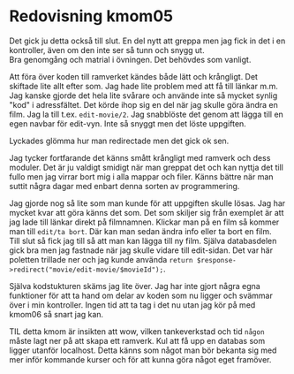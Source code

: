 ---
---
Redovisning kmom05
=========================

Det gick ju detta också till slut. En del nytt att greppa men jag fick in det i en kontroller, även om den inte ser så tunn och snygg ut.  
Bra genomgång och matrial i övningen. Det behövdes som vanligt.

Att föra över koden till ramverket kändes både lätt och krångligt. Det skiftade lite allt efter som. Jag hade lite problem med att få till länkar m.m. Jag kanske gjorde det hela lite svårare och använde inte så mycket synlig "kod" i adressfältet. Det körde ihop sig en del när jag skulle göra ändra en film. Jag la till t.ex. `edit-movie/2`. Jag snabblöste det genom att lägga till en egen navbar för edit-vyn. Inte så snyggt men det löste uppgiften.

Lyckades glömma hur man redirectade men det gick ok sen.

Jag tycker fortfarande det känns smått krångligt med ramverk och dess moduler. Det är ju valdigt smidigt när man greppat det och kan nyttja det till fullo men jag virrar bort mig i alla mappar och filer. Känns bättre när man suttit några dagar med enbart denna sorten av programmering.

Jag gjorde nog så lite som man kunde för att uppgiften skulle lösas. Jag har mycket kvar att göra känns det som. Det som skiljer sig från exemplet är att jag lade till länkar direkt på filmnamnen. Klickar man på en film så kommer man till `edit/ta bort`. Där kan man sedan ändra info eller ta bort en film.  
Till slut så fick jag till så att man kan lägga till ny film. Själva databasdelen gick bra men jag fastnade när jag skulle vidare till edit-sidan. Det var här poletten trillade ner och jag kunde använda `return $response->redirect("movie/edit-movie/$movieId");`.

Själva kodstukturen skäms jag lite över. Jag har inte gjort några egna funktioner för att ta hand om delar av koden som nu ligger och svämmar över i min kontroller. Ingen tid att ta tag i det nu utan jag kör på med kmom06 så snart jag kan.

TIL detta kmom är insikten att wow, vilken tankeverkstad och tid `någon` måste lagt ner på att skapa ett ramverk. Kul att få upp en databas som ligger utanför localhost. Detta känns som något man bör bekanta sig med mer inför kommande kurser och för att kunna göra något eget framöver.
